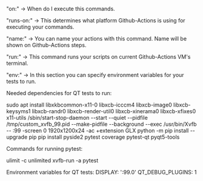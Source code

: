"on:" -> When do I execute this commands.

"runs-on:" -> This determines what platform Github-Actions is using for executing your commands.

"name:" -> You can name your actions with this command. Name will be shown on Github-Actions steps.

"run:" -> This command runs your scripts on current Github-Actions VM's terminal.

"env:" -> In this section you can specify environment variables for your tests to run.

Needed dependencies for QT tests to run: 

sudo apt install libxkbcommon-x11-0 libxcb-icccm4 libxcb-image0 libxcb-keysyms1 libxcb-randr0 libxcb-render-util0 libxcb-xinerama0 libxcb-xfixes0 x11-utils
        /sbin/start-stop-daemon --start --quiet --pidfile /tmp/custom_xvfb_99.pid --make-pidfile --background --exec /usr/bin/Xvfb -- :99 -screen 0 1920x1200x24 -ac +extension GLX
        python -m pip install --upgrade pip
        pip install pyside2 pytest coverage pytest-qt pyqt5-tools

Commands for running pytest:

ulimit -c unlimited
        xvfb-run -a pytest

Environment variables for QT tests:
        DISPLAY: ':99.0'
        QT_DEBUG_PLUGINS: 1